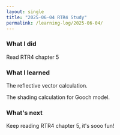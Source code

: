 ```yaml
---
layout: single
title: "2025-06-04 RTR4 Study"
permalink: /learning-log/2025-06-04/
---
```


### What I did
Read RTR4 chapter 5 

### What I learned

The reflective vector calculation.

The shading calculation for Gooch model.

### What's next

Keep reading RTR4 chapter 5, it's sooo fun!